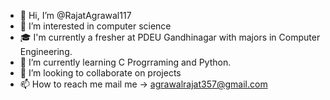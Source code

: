 - 👋 Hi, I’m @RajatAgrawal117
- 👀 I’m interested in computer science
- 🎓 I'm currently a fresher at PDEU Gandhinagar with majors in Computer Engineering.
- 🌱 I’m currently learning C Progrraming and Python.
- 💞️ I’m looking to collaborate on projects 
- 📫 How to reach me mail me -> agrawalrajat357@gmail.com

<!---
RajatAgrawal117/RajatAgrawal117 is a ✨ special ✨ repository because its `README.md` (this file) appears on your GitHub profile.
You can click the Preview link to take a look at your changes.
--->
